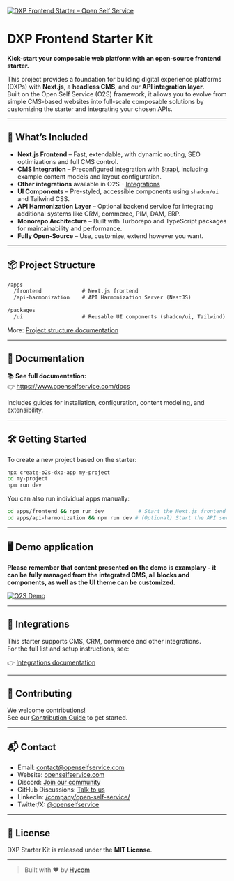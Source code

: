 [![DXP Frontend Starter – Open Self Service]([apps/docs/static/img/o2s-gh-cover.png](https://raw.githubusercontent.com/o2sdev/openselfservice/420de04d09984a38122cd70dd666ea80e5493e29/apps/docs/static/img/dxp-gh-cover.png))](https://www.openselfservice.com/dxp)

# DXP Frontend Starter Kit

**Kick-start your composable web platform with an open-source frontend starter.**

This project provides a foundation for building digital experience platforms (DXPs) with **Next.js**, a **headless CMS**, and our **API integration layer**.  
Built on the Open Self Service (O2S) framework, it allows you to evolve from simple CMS-based websites into full-scale composable solutions by customizing the starter and integrating your chosen APIs.

---

## 🚀 What’s Included

- **Next.js Frontend** – Fast, extendable, with dynamic routing, SEO optimizations and full CMS control.
- **CMS Integration** – Preconfigured integration with [Strapi](https://strapi.io), including example content models and layout configuration.
- **Other integrations** available in O2S - [Integrations](https://www.openselfservice.com/docs/integrations)
- **UI Components** – Pre-styled, accessible components using `shadcn/ui` and Tailwind CSS.
- **API Harmonization Layer** – Optional backend service for integrating additional systems like CRM, commerce, PIM, DAM, ERP.
- **Monorepo Architecture** – Built with Turborepo and TypeScript packages for maintainability and performance.
- **Fully Open-Source** – Use, customize, extend however you want.

---

## 📦 Project Structure

```txt
/apps
  /frontend             # Next.js frontend
  /api-harmonization    # API Harmonization Server (NestJS)

/packages
  /ui                   # Reusable UI components (shadcn/ui, Tailwind)
```

More: [Project structure documentation](https://www.openselfservice.com/docs/getting-started/project-structure)

---

## 📖 Documentation

📚 **See full documentation:**  
👉 https://www.openselfservice.com/docs

Includes guides for installation, configuration, content modeling, and extensibility.

---

## 🛠️ Getting Started

To create a new project based on the starter:

```bash
npx create-o2s-dxp-app my-project
cd my-project
npm run dev
```

You can also run individual apps manually:

```bash
cd apps/frontend && npm run dev           # Start the Next.js frontend
cd apps/api-harmonization && npm run dev # (Optional) Start the API server
```

---
## 🖥️ Demo application

**Please remember that content presented on the demo is examplary - it can be fully managed from the integrated CMS, all blocks and components, as well as the UI theme can be customized.**

[![O2S Demo]([apps/docs/static/img/o2s-gh-demo.png](https://raw.githubusercontent.com/o2sdev/openselfservice/420de04d09984a38122cd70dd666ea80e5493e29/apps/docs/static/img/dxp-gh-demo.png))](https://demo-dxp.openselfservice.com)

---

## 🔌 Integrations

This starter supports CMS, CRM, commerce and other integrations.  
For the full list and setup instructions, see:

👉 [Integrations documentation](https://www.openselfservice.com/docs/integrations)

---

## 🤝 Contributing

We welcome contributions!  
See our [Contribution Guide](CONTRIBUTING.md) to get started.

---

## 📬 Contact

- Email: [contact@openselfservice.com](mailto:contact@openselfservice.com)
- Website: [openselfservice.com](https://www.openselfservice.com)
- Discord: [Join our community](https://discord.gg/4R568nZgsT)
- GitHub Discussions: [Talk to us](https://github.com/o2sdev/openselfservice/discussions)
- LinkedIn: [/company/open-self-service/](https://www.linkedin.com/company/open-self-service/)
- Twitter/X: [@openselfservice](https://twitter.com/openselfservice)

---

## 📜 License

DXP Starter Kit is released under the **MIT License**.

---

> Built with ❤️ by [Hycom](https://hycom.digital)
